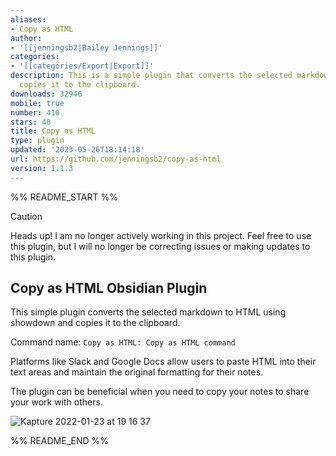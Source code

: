 ```yaml
---
aliases:
- Copy as HTML
author:
- '[[jenningsb2|Bailey Jennings]]'
categories:
- '[[categories/Export|Export]]'
description: This is a simple plugin that converts the selected markdown to HTML and
  copies it to the clipboard.
downloads: 32946
mobile: true
number: 410
stars: 40
title: Copy as HTML
type: plugin
updated: '2023-05-26T18:14:18'
url: https://github.com/jenningsb2/copy-as-html
version: 1.1.3
---
```


%% README_START %%

> [!CAUTION]
> Heads up! I am no longer actively working in this project. Feel free to use this plugin, but I will no longer be correcting issues or making updates to this plugin.

## Copy as HTML Obsidian Plugin

This simple plugin converts the selected markdown to HTML using showdown and copies it to the clipboard.

Command name: `Copy as HTML: Copy as HTML command`

Platforms like Slack and Google Docs allow users to paste HTML into their text areas and maintain the original formatting for their notes. 

The plugin can be beneficial when you need to copy your notes to share your work with others.

![Kapture 2022-01-23 at 19 16 37](https://user-images.githubusercontent.com/29644050/150704697-ac0b82e3-129b-4d33-a986-90c082ea1b9f.gif)


%% README_END %%